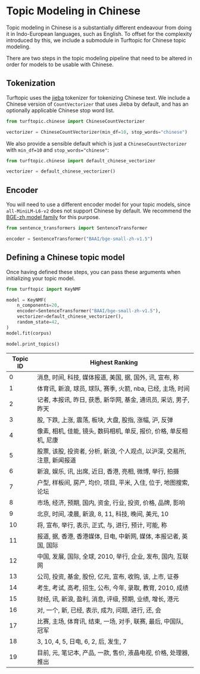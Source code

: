 # Topic Modeling in Chinese

Topic modeling in Chinese is a substantially different endeavour from doing it in Indo-European languages, such as English.
To offset for the complexity introduced by this, we include a submodule in Turftopic for Chinese topic modeling.

There are two steps in the topic modeling pipeline that need to be altered in order for models to be usable with Chinese.

## Tokenization

Turftopic uses the [jieba](https://github.com/fxsjy/jieba) tokenizer for tokenizing Chinese text.
We include a Chinese version of `CountVectorizer` that uses Jieba by default, and has an optionally applicable Chinese stop word list.

```python
from turftopic.chinese import ChineseCountVectorizer

vectorizer = ChineseCountVectorizer(min_df=10, stop_words="chinese")
```

We also provide a sensible default which is just a `ChineseCountVectorizer` with `min_df=10` and `stop_words="chinese"`:

```python
from turftopic.chinese import default_chinese_vectorizer

vectorizer = default_chinese_vectorizer()
```

## Encoder

You will need to use a different encoder model for your topic models, since `all-MiniLM-L6-v2` does not support Chinese by default.
We recommend the [BGE-zh model family](https://huggingface.co/collections/BAAI/bge-66797a74476eb1f085c7446d) for this purpose.

```python
from sentence_transformers import SentenceTransformer

encoder = SentenceTransformer("BAAI/bge-small-zh-v1.5")
```

## Defining a Chinese topic model

Once having defined these steps, you can pass these arguments when initializing your topic model.

```python
from turftopic import KeyNMF

model = KeyNMF(
    n_components=20,
    encoder=SentenceTransformer("BAAI/bge-small-zh-v1.5"),
    vectorizer=default_chinese_vectorizer(),
    random_state=42,
)
model.fit(corpus)

model.print_topics()
```

| Topic ID | Highest Ranking |
| - | - |
| 0 | 消息, 时间, 科技, 媒体报道, 美国, 据, 国外, 讯, 宣布, 称 |
| 1 | 体育讯, 新浪, 球员, 球队, 赛季, 火箭, nba, 已经, 主场, 时间 |
| 2 | 记者, 本报讯, 昨日, 获悉, 新华网, 基金, 通讯员, 采访, 男子, 昨天 |
| 3 | 股, 下跌, 上涨, 震荡, 板块, 大盘, 股指, 涨幅, 沪, 反弹 |
| 4 | 像素, 相机, 佳能, 镜头, 数码相机, 单反, 报价, 价格, 单反相机, 尼康 |
| 5 | 股票, 该股, 投资者, 分析, 新浪, 个人观点, 以沪深, 交易所, 注意, 新闻报道 |
| 6 | 新浪, 娱乐, 讯, 出席, 近日, 香港, 亮相, 微博, 举行, 拍摄 |
| 7 | 户型, 样板间, 房产, 均价, 项目, 平米, 入住, 位于, 地图搜索, 论坛 |
| 8 | 市场, 经济, 预期, 国内, 资金, 行业, 投资, 价格, 品牌, 影响 |
| 9 | 北京, 时间, 凌晨, 新浪, 8, 11, 科技, 晚间, 美元, 10 |
| 10 | 将, 宣布, 举行, 表示, 正式, 与, 进行, 预计, 可能, 称 |
| 11 | 报道, 据, 香港, 香港媒体, 日电, 中新网, 媒体, 本报记者, 英国, 国际 |
| 12 | 中国, 发展, 国际, 全球, 2010, 举行, 企业, 发布, 国内, 互联网 |
| 13 | 公司, 投资, 基金, 股份, 亿元, 宣布, 收购, 该, 上市, 证券 |
| 14 | 考生, 考试, 高考, 招生, 公布, 今年, 录取, 教育, 2010, 成绩 |
| 15 | 财经, 讯, 新浪, 盈利, 消息, 评级, 预期, 业绩, 增长, 港元 |
| 16 | 对, 一个, 新, 已经, 表示, 成为, 问题, 进行, 还, 会 |
| 17 | 比赛, 主场, 体育讯, 结束, 一场, 对手, 联赛, 最后, 中国队, 冠军 |
| 18 | 3, 10, 4, 5, 日电, 6, 2, 后, 发生, 7 |
| 19 | 目前, 元, 笔记本, 产品, 一款, 售价, 液晶电视, 价格, 处理器, 推出 |

